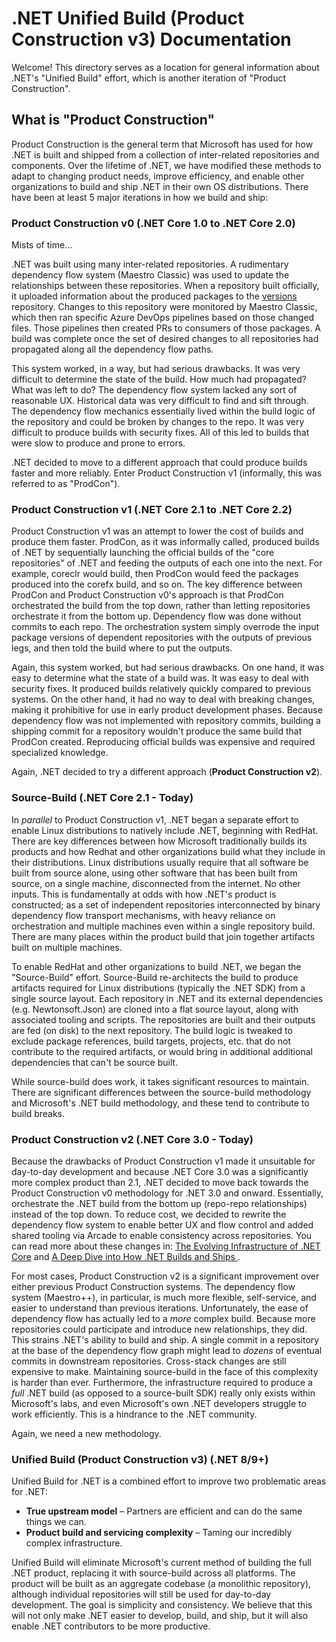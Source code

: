 # .NET Unified Build (Product Construction v3) Documentation

Welcome! This directory serves as a location for general information about .NET's "Unified Build" effort, which is another iteration of "Product Construction".

## What is "Product Construction"

Product Construction is the general term that Microsoft has used for how .NET is built and shipped from a collection of inter-related repositories and components. Over the lifetime of .NET, we have modified these methods to adapt to changing product needs, improve efficiency, and enable other organizations to build and ship .NET in their own OS distributions. There have been at least 5 major iterations in how we build and ship:

### **Product Construction v0 (.NET Core 1.0 to .NET Core 2.0)**

Mists of time...

.NET was built using many inter-related repositories. A rudimentary dependency flow system (Maestro Classic) was used to update the relationships between these repositories. When a repository built officially, it uploaded information about the produced packages to the [versions](https://github.com/dotnet/versions) repository. Changes to this repository were monitored by Maestro Classic, which then ran specific Azure DevOps pipelines based on those changed files. Those pipelines then created PRs to consumers of those packages. A build was complete once the set of desired changes to all repositories had propagated along all the dependency flow paths.

This system worked, in a way, but had serious drawbacks. It was very difficult to determine the state of the build. How much had propagated? What was left to do? The dependency flow system lacked any sort of reasonable UX. Historical data was very difficult to find and sift through. The dependency flow mechanics essentially lived within the build logic of the repository and could be broken by changes to the repo. It was very difficult to produce builds with security fixes. All of this led to builds that were slow to produce and prone to errors.

.NET decided to move to a different approach that could produce builds faster and more reliably. Enter Product Construction v1 (informally, this was referred to as "ProdCon").

### **Product Construction v1 (.NET Core 2.1 to .NET Core 2.2)**

Product Construction v1 was an attempt to lower the cost of builds and produce them faster. ProdCon, as it was informally called, produced builds of .NET by sequentially launching the official builds of the "core repositories" of .NET and feeding the outputs of each one into the next. For example, coreclr would build, then ProdCon would feed the packages produced into the corefx build, and so on. The key difference between ProdCon and Product Construction v0's approach is that ProdCon orchestrated the build from the top down, rather than letting repositories orchestrate it from the bottom up. Dependency flow was done without commits to each repo. The orchestration system simply overrode the input package versions of dependent repositories with the outputs of previous legs, and then told the build where to put the outputs.

Again, this system worked, but had serious drawbacks. On one hand, it was easy to determine what the state of a build was. It was easy to deal with security fixes. It produced builds relatively quickly compared to previous systems. On the other hand, it had no way to deal with breaking changes, making it prohibitive for use in early product development phases. Because dependency flow was not implemented with repository commits, building a shipping commit for a repository wouldn't produce the same build that ProdCon created. Reproducing official builds was expensive and required specialized knowledge.

Again, .NET decided to try a different approach (**Product Construction v2**).

### **Source-Build (.NET Core 2.1 - Today)**

In *parallel* to Product Construction v1, .NET began a separate effort to enable Linux distributions to natively include .NET, beginning with RedHat. There are key differences between how Microsoft traditionally builds its products and how Redhat and other organizations build what they include in their distributions. Linux distributions usually require that all software be built from source alone, using other software that has been built from source, on a single machine, disconnected from the internet. No other inputs. This is fundamentally at odds with how .NET's product is constructed; as a set of independent repositories interconnected by binary dependency flow transport mechanisms, with heavy reliance on orchestration and multiple machines even within a single repository build. There are many places within the product build that join together artifacts built on multiple machines.

To enable RedHat and other organizations to build .NET, we began the "Source-Build" effort. Source-Build re-architects the build to produce artifacts required for Linux distributions (typically the .NET SDK) from a single source layout. Each repository in .NET and its external dependencies (e.g. Newtonsoft.Json) are cloned into a flat source layout, along with associated tooling and scripts. The repositories are built and their outputs are fed (on disk) to the next repository. The build logic is tweaked to exclude package references, build targets, projects, etc. that do not contribute to the required artifacts, or would bring in additional additional dependencies that can't be source built.

While source-build does work, it takes significant resources to maintain. There are significant differences between the source-build methodology and Microsoft's .NET build methodology, and these tend to contribute to build breaks.

### **Product Construction v2 (.NET Core 3.0 - Today)**

Because the drawbacks of Product Construction v1 made it unsuitable for day-to-day development and because .NET Core 3.0 was a significantly more complex product than 2.1, .NET decided to move back towards the Product Construction v0 methodology for .NET 3.0 and onward. Essentially, orchestrate the .NET build from the bottom up (repo-repo relationships) instead of the top down. To reduce cost, we decided to rewrite the dependency flow system to enable better UX and flow control and added shared tooling via Arcade to enable consistency across repositories. You can read more about these changes in: [The Evolving Infrastructure of .NET Core](https://devblogs.microsoft.com/dotnet/the-evolving-infrastructure-of-net-core/) and [A Deep Dive into How .NET Builds and Ships
](https://devblogs.microsoft.com/dotnet/a-deep-dive-into-how-net-builds-and-ships/).

For most cases, Product Construction v2 is a significant improvement over either previous Product Construction systems. The dependency flow system (Maestro++), in particular, is much more flexible, self-service, and easier to understand than previous iterations. Unfortunately, the ease of dependency flow has actually led to a *more* complex build. Because more repositories could participate and introduce new relationships, they did. This strains .NET's ability to build and ship. A single commit in a repository at the base of the dependency flow graph might lead to *dozens* of eventual commits in downstream repositories. Cross-stack changes are still expensive to make. Maintaining source-build in the face of this complexity is harder than ever. Furthermore, the infrastructure required to produce a *full* .NET build (as opposed to a source-built SDK) really only exists within Microsoft's labs, and even Microsoft's own .NET developers struggle to work efficiently. This is a hindrance to the .NET community.

Again, we need a new methodology.

### **Unified Build (Product Construction v3) (.NET 8/9+)**

Unified Build for .NET is a combined effort to improve two problematic areas for .NET:
- **True upstream model** – Partners are efficient and can do the same things we can.
- **Product build and servicing complexity** – Taming our incredibly complex infrastructure.

Unified Build will eliminate Microsoft's current method of building the full .NET product, replacing it with source-build across all platforms. The product will be built as an aggregate codebase (a monolithic repository), although individual repositories will still be used for day-to-day development. The goal is simplicity and consistency. We believe that this will not only make .NET easier to develop, build, and ship, but it will also enable .NET contributors to be more productive.